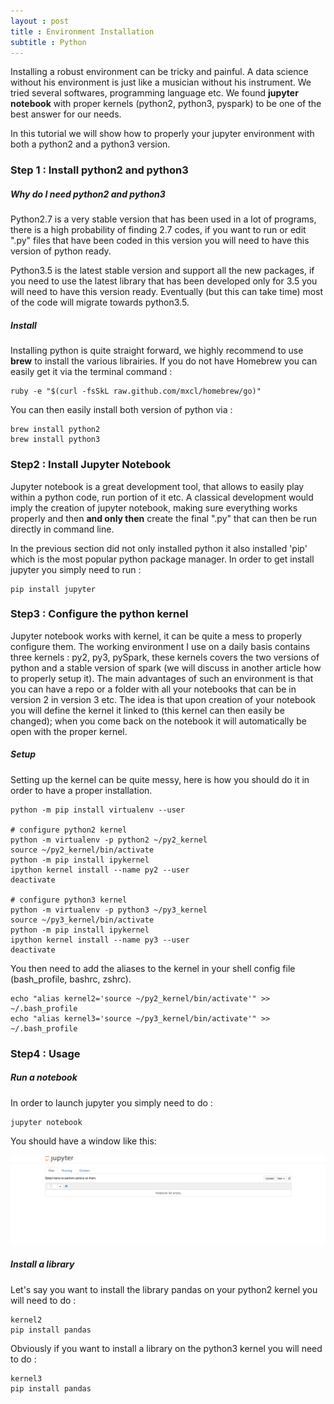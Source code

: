 ```yaml
---
layout : post
title : Environment Installation
subtitle : Python
---
```


Installing a robust environment can be tricky and painful. A data science without his environment is just like a musician without his instrument. We tried several softwares, programming language etc. We found **jupyter notebook** with proper kernels (python2, python3, pyspark) to be one of the best answer for our needs. 

In this tutorial we will show how to properly your jupyter environment with both a python2 and a python3 version. 

### Step 1 : Install python2 and python3

##### Why do I need python2 and python3

Python2.7 is a very stable version that has been used in a lot of programs, there is a high probability of finding 2.7 codes, if you want to run or edit ".py" files that have been coded in this version you will need to have this version of python ready.

Python3.5 is the latest stable version and support all the new packages, if you need to use the latest library that has been developed only for 3.5 you will need to have this version ready. Eventually (but this can take time) most of the code will migrate towards python3.5.

##### Install

Installing python is quite straight forward, we highly recommend to use **brew** to install the various librairies. If you do not have Homebrew you can easily get it via the terminal command : 

```shell
ruby -e "$(curl -fsSkL raw.github.com/mxcl/homebrew/go)"
```

You can then easily install both version of python via :

```shell
brew install python2
brew install python3
```

### Step2 : Install Jupyter Notebook 

Jupyter notebook is a great development tool, that allows to easily play within a python code, run portion of it etc. A classical development would imply the creation of jupyter notebook, making sure everything works properly and then **and only then** create the final ".py" that can then be run directly in command line. 

In the previous section did not only installed python it also installed 'pip' which is the most popular python package manager. In order to get install jupyter you simply need to run :

```shell
pip install jupyter
```



###  Step3 : Configure the python kernel

Jupyter notebook works with kernel, it can be quite a mess to properly configure them. The working environment I use on a daily basis contains three kernels : py2, py3, pySpark, these kernels covers the two versions of python and a stable version of spark (we will discuss in another article how to properly setup it). The main advantages of such an environment is that you can have a repo or a folder with all your notebooks that can be in version 2 in version 3 etc. The idea is that upon creation of your notebook you will define the kernel it linked to (this kernel can then easily be changed); when you come back on the notebook it will automatically be open with the proper kernel. 

##### Setup

Setting up the kernel can be quite messy, here is how you should do it in order to have a proper installation. 

```shell
python -m pip install virtualenv --user

# configure python2 kernel
python -m virtualenv -p python2 ~/py2_kernel
source ~/py2_kernel/bin/activate
python -m pip install ipykernel
ipython kernel install --name py2 --user
deactivate

# configure python3 kernel
python -m virtualenv -p python3 ~/py3_kernel
source ~/py3_kernel/bin/activate
python -m pip install ipykernel
ipython kernel install --name py3 --user
deactivate
```

You then need to add the aliases to the kernel in your shell config file (bash_profile, bashrc, zshrc).

```shell
echo "alias kernel2='source ~/py2_kernel/bin/activate'" >> ~/.bash_profile
echo "alias kernel3='source ~/py3_kernel/bin/activate'" >> ~/.bash_profile
```

### Step4 : Usage 

##### Run a notebook

In order to launch jupyter you simply need to do :

```shell
jupyter notebook
```

You should have a window like this: 

![](Pic/1_jupyter1.tiff)

##### Install a library

Let's say you want to install the library pandas on your python2 kernel you will need to do : 

```shell
kernel2
pip install pandas
```

Obviously if you want to install a library on the python3 kernel you will need to do :

```shell
kernel3
pip install pandas
```





